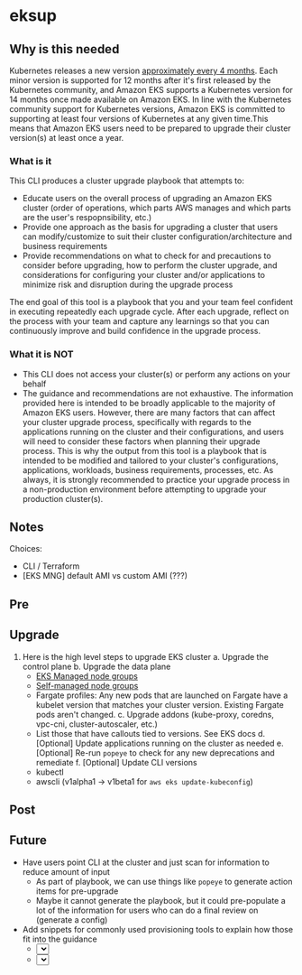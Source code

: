 # eksup

## Why is this needed

Kubernetes releases a new version [approximately every 4 months](https://kubernetes.io/releases/release/). Each minor version is supported for 12 months after it's first released by the Kubernetes community, and Amazon EKS supports a Kubernetes version for 14 months once made available on Amazon EKS. In line with the Kubernetes community support for Kubernetes versions, Amazon EKS is committed to supporting at least four versions of Kubernetes at any given time.This means that Amazon EKS users need to be prepared to upgrade their cluster version(s) at least once a year.

### What is it

This CLI produces a cluster upgrade playbook that attempts to:

- Educate users on the overall process of upgrading an Amazon EKS cluster (order of operations, which parts AWS manages and which parts are the user's respopnsibility, etc.)
- Provide one approach as the basis for upgrading a cluster that users can modify/customize to suit their cluster configuration/architecture and business requirements
- Provide recommendations on what to check for and precautions to consider before upgrading, how to perform the cluster upgrade, and considerations for configuring your cluster and/or applications to minimize risk and disruption during the upgrade process

The end goal of this tool is a playbook that you and your team feel confident in executing repeatedly each upgrade cycle. After each upgrade, reflect on the process with your team and capture any learnings so that you can continuously improve and build confidence in the upgrade process.

### What it is NOT

- This CLI does not access your cluster(s) or perform any actions on your behalf
- The guidance and recommendations are not exhaustive. The information provided here is intended to be broadly applicable to the majority of Amazon EKS users. However, there are many factors that can affect your cluster upgrade process, specifically with regards to the applications running on the cluster and their configurations, and users will need to consider these factors when planning their upgrade process. This is why the output from this tool is a playbook that is intended to be modified and tailored to your cluster's configurations, applications, workloads, business requirements, processes, etc. As always, it is strongly recommended to practice your upgrade process in a non-production environment before attempting to upgrade your production cluster(s).

## Notes

<These will be removed eventually>

Choices:
- CLI / Terraform
- [EKS MNG] default AMI vs custom AMI (???)

## Pre

## Upgrade

1. Here is the high level steps to upgrade EKS cluster
   a. Upgrade the control plane
   b. Upgrade the data plane
    - [EKS Managed node groups](https://docs.aws.amazon.com/eks/latest/userguide/update-managed-node-group.html)
    - [Self-managed node groups](https://docs.aws.amazon.com/eks/latest/userguide/update-workers.html)
    - Fargate profiles: Any new pods that are launched on Fargate have a kubelet version that matches your cluster version. Existing Fargate pods aren't changed.
      c. Upgrade addons (kube-proxy, coredns, vpc-cni, cluster-autoscaler, etc.)
    - List those that have callouts tied to versions. See EKS docs
      d. [Optional] Update applications running on the cluster as needed
      e. [Optional] Re-run `popeye` to check for any new deprecations and remediate
      f. [Optional] Update CLI versions
    - kubectl
    - awscli (v1alpha1 -> v1beta1 for `aws eks update-kubeconfig`)

## Post

## Future

- Have users point CLI at the cluster and just scan for information to reduce amount of input
  - As part of playbook, we can use things like `popeye` to generate action items for pre-upgrade
  - Maybe it cannot generate the playbook, but it could pre-populate a lot of the information for users who can do a final review on (generate a config)
- Add snippets for commonly used provisioning tools to explain how those fit into the guidance
  - <Select> Framework used to managed EKS cluster [`terraform-aws-eks`, `eksctl`]
  - <Select> Version of framework used [`v18.x`, `v19.x`]
